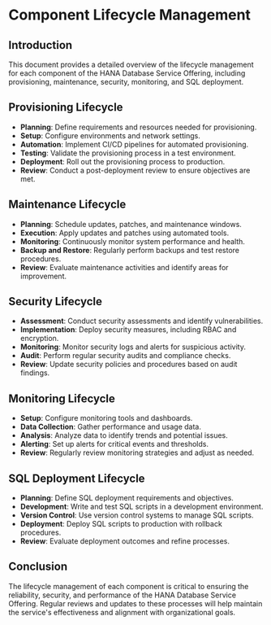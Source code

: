 # Component Lifecycle Management

## Introduction
This document provides a detailed overview of the lifecycle management for each component of the HANA Database Service Offering, including provisioning, maintenance, security, monitoring, and SQL deployment.

## Provisioning Lifecycle
- **Planning**: Define requirements and resources needed for provisioning.
- **Setup**: Configure environments and network settings.
- **Automation**: Implement CI/CD pipelines for automated provisioning.
- **Testing**: Validate the provisioning process in a test environment.
- **Deployment**: Roll out the provisioning process to production.
- **Review**: Conduct a post-deployment review to ensure objectives are met.

## Maintenance Lifecycle
- **Planning**: Schedule updates, patches, and maintenance windows.
- **Execution**: Apply updates and patches using automated tools.
- **Monitoring**: Continuously monitor system performance and health.
- **Backup and Restore**: Regularly perform backups and test restore procedures.
- **Review**: Evaluate maintenance activities and identify areas for improvement.

## Security Lifecycle
- **Assessment**: Conduct security assessments and identify vulnerabilities.
- **Implementation**: Deploy security measures, including RBAC and encryption.
- **Monitoring**: Monitor security logs and alerts for suspicious activity.
- **Audit**: Perform regular security audits and compliance checks.
- **Review**: Update security policies and procedures based on audit findings.

## Monitoring Lifecycle
- **Setup**: Configure monitoring tools and dashboards.
- **Data Collection**: Gather performance and usage data.
- **Analysis**: Analyze data to identify trends and potential issues.
- **Alerting**: Set up alerts for critical events and thresholds.
- **Review**: Regularly review monitoring strategies and adjust as needed.

## SQL Deployment Lifecycle
- **Planning**: Define SQL deployment requirements and objectives.
- **Development**: Write and test SQL scripts in a development environment.
- **Version Control**: Use version control systems to manage SQL scripts.
- **Deployment**: Deploy SQL scripts to production with rollback procedures.
- **Review**: Evaluate deployment outcomes and refine processes.

## Conclusion
The lifecycle management of each component is critical to ensuring the reliability, security, and performance of the HANA Database Service Offering. Regular reviews and updates to these processes will help maintain the service's effectiveness and alignment with organizational goals.
